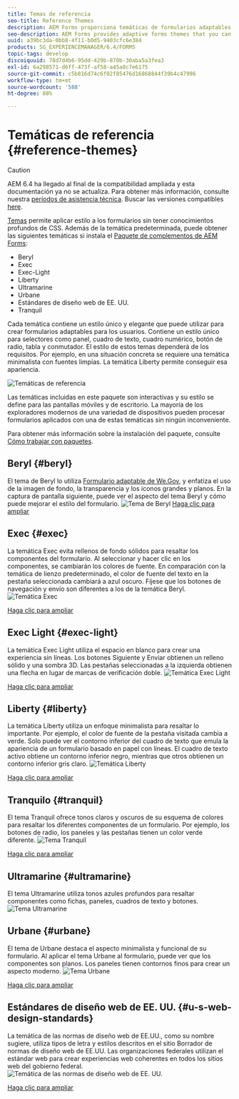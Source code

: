 ```yaml
---
title: Temas de referencia
seo-title: Reference Themes
description: AEM Forms proporciona temáticas de formularios adaptables que puede obtener de la Distribución de software y utilizar para aplicar estilo a un formulario.
seo-description: AEM Forms provides adaptive forms themes that you can get from Software Distribution and use to style a form.
uuid: a39bc3da-0bb8-4f11-b0d5-9403cfc6e384
products: SG_EXPERIENCEMANAGER/6.4/FORMS
topic-tags: develop
discoiquuid: 78d7d4b6-95dd-429b-870b-30aba5a3fea3
exl-id: 6a298571-d6ff-473f-af58-a45a0c7e6175
source-git-commit: c5b816d74c6f02f85476d16868844f39b4c47996
workflow-type: tm+mt
source-wordcount: '588'
ht-degree: 88%

---
```


# Temáticas de referencia {#reference-themes}

>[!CAUTION]
>
>AEM 6.4 ha llegado al final de la compatibilidad ampliada y esta documentación ya no se actualiza. Para obtener más información, consulte nuestra [períodos de asistencia técnica](https://helpx.adobe.com/es/support/programs/eol-matrix.html). Buscar las versiones compatibles [here](https://experienceleague.adobe.com/docs/).

[Temas](/help/forms/using/themes.md) permite aplicar estilo a los formularios sin tener conocimientos profundos de CSS. Además de la temática predeterminada, puede obtener las siguientes temáticas si instala el [Paquete de complementos de AEM Forms](https://experienceleague.adobe.com/docs/experience-manager-release-information/aem-release-updates/forms-updates/aem-forms-releases.html?lang=es):

* Beryl
* Exec
* Exec-Light
* Liberty
* Ultramarine
* Urbane
* Estándares de diseño web de EE. UU.
* Tranquil

Cada temática contiene un estilo único y elegante que puede utilizar para crear formularios adaptables para los usuarios. Contiene un estilo único para selectores como panel, cuadro de texto, cuadro numérico, botón de radio, tabla y conmutador. El estilo de estos temas dependerá de los requisitos. Por ejemplo, en una situación concreta se requiere una temática minimalista con fuentes limpias. La temática Liberty permite conseguir esa apariencia.

![Temáticas de referencia](assets/ref-themes.png)

Las temáticas incluidas en este paquete son interactivas y su estilo se define para las pantallas móviles y de escritorio. La mayoría de los exploradores modernos de una variedad de dispositivos pueden procesar formularios aplicados con una de estas temáticas sin ningún inconveniente.

Para obtener más información sobre la instalación del paquete, consulte [Cómo trabajar con paquetes](/help/sites-administering/package-manager.md).

## Beryl {#beryl}

El tema de Beryl lo utiliza [Formulario adaptable de We.Gov](/help/forms/using/gov-reference-site-walkthrough.md), y enfatiza el uso de la imagen de fondo, la transparencia y los iconos grandes y planos. En la captura de pantalla siguiente, puede ver el aspecto del tema Beryl y cómo puede mejorar el estilo del formulario.
![Tema de Beryl](assets/beryl.png)
[Haga clic para ampliar](assets/beryl-1.png)

## Exec {#exec}

La temática Exec evita rellenos de fondo sólidos para resaltar los componentes del formulario. Al seleccionar y hacer clic en los componentes, se cambiarán los colores de fuente. En comparación con la temática de lienzo predeterminado, el color de fuente del texto en la pestaña seleccionada cambiará a azul oscuro. Fíjese que los botones de navegación y envío son diferentes a los de la temática Beryl.
![Temática Exec](assets/exec.png)

[Haga clic para ampliar](assets/exec-1.png)

## Exec Light {#exec-light}

La temática Exec Light utiliza el espacio en blanco para crear una experiencia sin líneas. Los botones Siguiente y Enviar obtienen un relleno sólido y una sombra 3D. Las pestañas seleccionadas a la izquierda obtienen una flecha en lugar de marcas de verificación doble.
![Temática Exec Light ](assets/exec-light.png)

[Haga clic para ampliar](assets/exec-light-1.png)

## Liberty {#liberty}

La temática Liberty utiliza un enfoque minimalista para resaltar lo importante. Por ejemplo, el color de fuente de la pestaña visitada cambia a verde. Solo puede ver el contorno inferior del cuadro de texto que emula la apariencia de un formulario basado en papel con líneas. El cuadro de texto activo obtiene un contorno inferior negro, mientras que otros obtienen un contorno inferior gris claro.
![Temática Liberty](assets/liberty.png)

[Haga clic para ampliar](assets/liberty-1.png)

## Tranquilo {#tranquil}

El tema Tranquil ofrece tonos claros y oscuros de su esquema de colores para resaltar los diferentes componentes de un formulario. Por ejemplo, los botones de radio, los paneles y las pestañas tienen un color verde diferente.
![Tema Tranquil](assets/tranquil.png)

[Haga clic para ampliar](assets/tranquil-1.png)

## Ultramarine {#ultramarine}

El tema Ultramarine utiliza tonos azules profundos para resaltar componentes como fichas, paneles, cuadros de texto y botones.
![Tema Ultramarine](assets/ultramarine.png)

## Urbane {#urbane}

El tema de Urbane destaca el aspecto minimalista y funcional de su formulario. Al aplicar el tema Urbane al formulario, puede ver que los componentes son planos. Los paneles tienen contornos finos para crear un aspecto moderno.
![Tema Urbane](assets/urbane.png)

[Haga clic para ampliar](assets/urbane-1.png)

## Estándares de diseño web de EE. UU. {#u-s-web-design-standards}

La temática de las normas de diseño web de EE.UU., como su nombre sugiere, utiliza tipos de letra y estilos descritos en el sitio Borrador de normas de diseño web de EE.UU. Las organizaciones federales utilizan el estándar web para crear experiencias web coherentes en todos los sitios web del gobierno federal.
![Temática de las normas de diseño web de EE. UU.](assets/us-web-standards.png)

[Haga clic para ampliar](assets/usgov.png)
